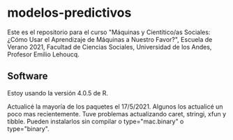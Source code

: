 # modelos-predictivos

Este es el repositorio para el curso "Máquinas y Cientítico/as Sociales: ¿Cómo Usar el Aprendizaje de Máquinas a Nuestro Favor?", Escuela de Verano 2021, Facultad de Ciencias Sociales, Universidad de los Andes, Profesor Emilio Lehoucq.

## Software

Estoy usando la versión 4.0.5 de R.

Actualicé la mayoría de los paquetes el 17/5/2021. Algunos los actualicé un poco mas recientemente. Tuve problemas actualizando caret, stringi, xfun y tibble. Pueden instalarlos sin compilar o type="mac.binary" o type="binary".
